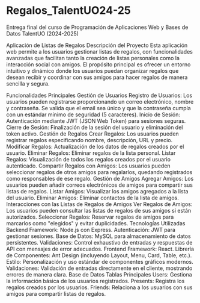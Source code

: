 # Regalos_TalentUO24-25
Entrega final del curso de Programación de Aplicaciones Web y Bases de Datos TalentUO (2024-2025)

Aplicación de Listas de Regalos
Descripción del Proyecto
Esta aplicación web permite a los usuarios gestionar listas de regalos, con funcionalidades avanzadas que facilitan tanto la creación de listas personales como la interacción social con amigos. El propósito principal es ofrecer un entorno intuitivo y dinámico donde los usuarios puedan organizar regalos que desean recibir y coordinar con sus amigos para hacer regalos de manera sencilla y segura.

Funcionalidades Principales
Gestión de Usuarios
Registro de Usuarios: Los usuarios pueden registrarse proporcionando un correo electrónico, nombre y contraseña. Se valida que el email sea único y que la contraseña cumpla con un estándar mínimo de seguridad (5 caracteres).
Inicio de Sesión: Autenticación mediante JWT (JSON Web Token) para sesiones seguras.
Cierre de Sesión: Finalización de la sesión del usuario y eliminación del token activo.
Gestión de Regalos
Crear Regalos: Los usuarios pueden registrar regalos especificando nombre, descripción, URL y precio.
Modificar Regalos: Actualización de los datos de regalos creados por el usuario.
Eliminar Regalos: Eliminar regalos de la lista personal.
Listar Regalos: Visualización de todos los regalos creados por el usuario autenticado.
Compartir Regalos con Amigos: Los usuarios pueden seleccionar regalos de otros amigos para regalarlos, quedando registrados como responsables de ese regalo.
Gestión de Amigos
Agregar Amigos: Los usuarios pueden añadir correos electrónicos de amigos para compartir sus listas de regalos.
Listar Amigos: Visualizar los amigos agregados a la lista del usuario.
Eliminar Amigos: Eliminar contactos de la lista de amigos.
Interacciones con las Listas de Regalos de Amigos
Ver Regalos de Amigos: Los usuarios pueden consultar las listas de regalos de sus amigos si están autorizados.
Seleccionar Regalos: Reservar regalos de amigos para marcarlos como "elegidos" y evitar duplicidades.
Tecnologías Utilizadas
Backend
Framework: Node.js con Express.
Autenticación: JWT para gestionar sesiones.
Base de Datos: MySQL para almacenamiento de datos persistentes.
Validaciones: Control exhaustivo de entradas y respuestas de API con mensajes de error adecuados.
Frontend
Framework: React.
Librería de Componentes: Ant Design (incluyendo Layout, Menu, Card, Table, etc.).
Estilo: Personalización y uso estándar de componentes gráficos modernos.
Validaciones: Validación de entradas directamente en el cliente, mostrando errores de manera clara.
Base de Datos
Tablas Principales
Users: Gestiona la información básica de los usuarios registrados.
Presents: Registra los regalos creados por los usuarios.
Friends: Relaciona a los usuarios con sus amigos para compartir listas de regalos.
